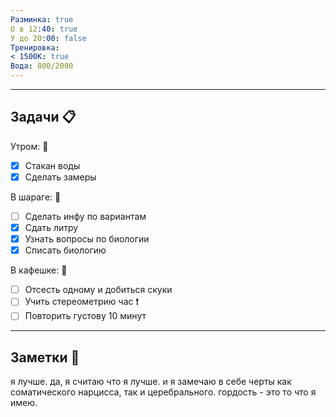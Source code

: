 ```yaml
---
Разминка: true
О в 12:40: true
У до 20:00: false
Тренировка: 
< 1500К: true
Вода: 800/2000
---
```

---
## Задачи 📋 

Утром: 🌅 
- [x] Стакан воды
- [x] Сделать замеры

В шараге: 🏢
- [ ] Сделать инфу по вариантам 
- [x] Сдать литру
- [x] Узнать вопросы по биологии 
- [x] Списать биологию 

В кафешке: 🍜
- [ ] Отсесть одному и добиться скуки
- [ ] Учить стереометрию час ❗️
- [ ] Повторить густову 10 минут

---

## Заметки 📝 

я лучше. 
да, я считаю что я лучше. и я замечаю в себе черты как соматического нарцисса, так и церебрального. гордость - это то что я имею.
